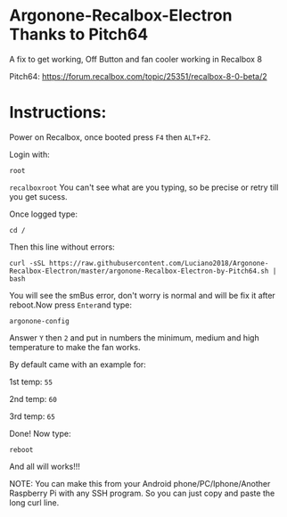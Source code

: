 # Argonone-Recalbox-Electron Thanks to Pitch64
A fix to get working, Off Button and fan cooler working in Recalbox 8

Pitch64: https://forum.recalbox.com/topic/25351/recalbox-8-0-beta/2

# Instructions:

Power on Recalbox, once booted press `F4` then `ALT+F2`.

Login with:

`root`

`recalboxroot` You can't see what are you typing, so be precise or retry till you get sucess.

Once logged type:

`cd /`

Then this line without errors:

```
curl -sSL https://raw.githubusercontent.com/Luciano2018/Argonone-Recalbox-Electron/master/argonone-Recalbox-Electron-by-Pitch64.sh | bash
```

You will see the smBus error, don't worry is normal and will be fix it after reboot.Now press `Enter`and type:

```
argonone-config
```

Answer `Y` then `2` and put in numbers the minimum, medium and high temperature to make the fan works.

By default came with an example for:

1st temp: `55`

2nd temp: `60`

3rd temp: `65`

Done! Now type:

`reboot`

And all will works!!!

NOTE: You can make this from your Android phone/PC/Iphone/Another Raspberry Pi with any SSH program. So you can just copy and paste the long curl line.
